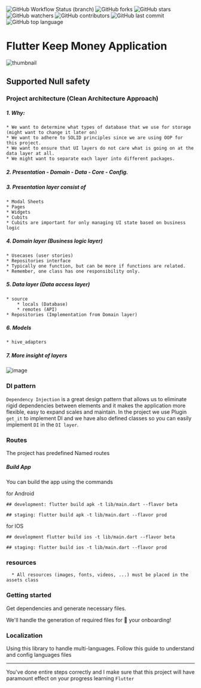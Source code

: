 ![GitHub Workflow Status (branch)](https://img.shields.io/github/workflow/status/iamnijat/keep-money/Flutter%20CI/master)
![GitHub forks](https://img.shields.io/github/forks/iamnijat/keep-money)
![GitHub stars](https://img.shields.io/github/stars/iamnijat/keep-money)
![GitHub watchers](https://img.shields.io/github/watchers/iamnijat/keep-money)
![GitHub contributors](https://img.shields.io/github/contributors/iamnijat/keep-money)
![GitHub last commit](https://img.shields.io/github/last-commit/iamnijat/keep-money)
![GitHub top language](https://img.shields.io/github/languages/top/iamnijat/keep-money)

# Flutter Keep Money Application


![thumbnail](https://user-images.githubusercontent.com/42466886/185780701-c94b156a-4274-4b7f-b5c7-e14a8cc724da.png)


## Supported Null safety

### Project architecture (Clean Architecture Approach)
##### 1. Why:
    * We want to determine what types of database that we use for storage (might want to change it later on)
    * We want to adhere to SOLID principles since we are using OOP for this project.
    * We want to ensure that UI layers do not care what is going on at the data layer at all.
    * We might want to separate each layer into different packages.
##### 2. Presentation - Domain - Data - Core - Config.
##### 3. Presentation layer consist of
    * Modal Sheets
    * Pages
    * Widgets
    * Cubits
    * Cubits are important for only managing UI state based on business logic

##### 4. Domain layer (Business logic layer)
    * Usecases (user stories)
    * Repositories interface
    * Typically one function, but can be more if functions are related.
    * Remember, one class has one responsibility only.

##### 5. Data layer (Data access layer)
    * source
        * locals (Database)
        * remotes (API)
    * Repositories (Implementation from Domain layer)

##### 6. Models 
    * hive_adapters

##### 7. More insight of layers
![image](https://miro.medium.com/max/772/0*sfCDEb571WD-7EfP.jpg)

### DI pattern
`Dependency Injection` is a great design pattern that allows us to eliminate rigid dependencies between elements and it makes the application more flexible, easy to expand scales and maintain.
In the project we use Plugin `get_it` to implement DI and we have also defined classes so you can easily implement `DI` in the `DI layer`.

### Routes
The project has predefined Named routes

##### Build App
You can build the app using the commands

for Android

```
## development: flutter build apk -t lib/main.dart --flavor beta

## staging: flutter build apk -t lib/main.dart --flavor prod
```

for IOS

```
## development flutter build ios -t lib/main.dart --flavor beta

## staging: flutter build ios -t lib/main.dart --flavor prod
```

### resources
      * All resources (images, fonts, videos, ...) must be placed in the assets class

### Getting started
Get dependencies and generate necessary files.

We'll handle the generation of required files for 🚀 your onboarding!


### Localization
Using this library to handle multi-languages. Follow this guide to understand and config languages files


---------

You've done entire steps correctly and I make sure that this project will have paramount effect on your progress learning `Flutter`
